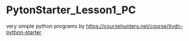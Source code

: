 # PytonStarter_Lesson1_PC
very simple python programs
by https://coursehunters.net/course/itvdn-python-starter

